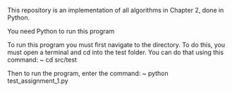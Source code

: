 This repository is an implementation of all algorithms in Chapter 2, done in Python.

You need Python to run this program

To run this program you must first navigate to the directory. To do this, you must open a terminal and cd into the test folder.
You can do that using this command: ~ cd src/test

Then to run the program, enter the command: ~ python test_assignment_1.py
